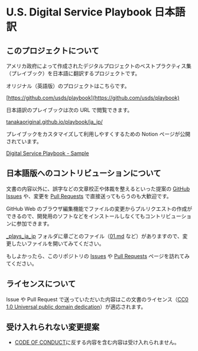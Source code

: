 # U.S. Digital Service Playbook 日本語訳

## このプロジェクトについて

アメリカ政府によって作成されたデジタルプロジェクトのベストプラクティス集（プレイブック）を日本語に翻訳するプロジェクトです。

オリジナル（英語版）のプロジェクトはこちらです。

[https://github.com/usds/playbook](https://github.com/usds/playbook)

日本語訳のプレイブックは次の URL で閲覧できます。

[tanakaoriginal.github.io/playbook/ja_jp/](http://tanakaoriginal.github.io/playbook/ja_jp/)

プレイブックをカスタマイズして利用しやすくするための Notion ページが公開されています。

[Digital Service Playbook - Sample](https://www.notion.so/Digital-Service-Playbook-Sample-c0e5120d7da34f62a8beb3604a50cb94)

## 日本語版へのコントリビューションについて

文書の内容以外に、誤字などの文章校正や体裁を整えるといった提案の [GitHub Issues](https://github.com/tanakaoriginal/playbook/issues) や、変更を [Pull Requests](https://github.com/tanakaoriginal/playbook/pulls) で直接送ってもらうのも大歓迎です。

GitHub Web のブラウザ編集機能でファイルの変更からプルリクエストの作成ができるので、開発用のソフトなどをインストールしなくてもコントリビューションに参加できます。

[_plays_ja_jp](https://github.com/tanakaoriginal/playbook/tree/gh-pages/_plays_ja_jp) フォルダに章ごとのファイル（[01.md](https://github.com/tanakaoriginal/playbook/blob/gh-pages/_plays_ja_jp/01.md) など）がありますので、変更したいファイルを開いてみてください。

もしよかったら、このリポジトリの [Issues](https://github.com/tanakaoriginal/playbook/issues) や [Pull Requests](https://github.com/tanakaoriginal/playbook/pulls) ページを訪れてみてください。

## ライセンスについて

Issue や Pull Request で送っていただいた内容はこの文書のライセンス（[CC0 1.0 Universal public domain dedication](https://creativecommons.org/publicdomain/zero/1.0/)）が適応されます。

## 受け入れられない変更提案

- [CODE OF CONDUCT](./CODE_OF_CONDUCT.md)に反する内容を含む内容は受け入れられません。
